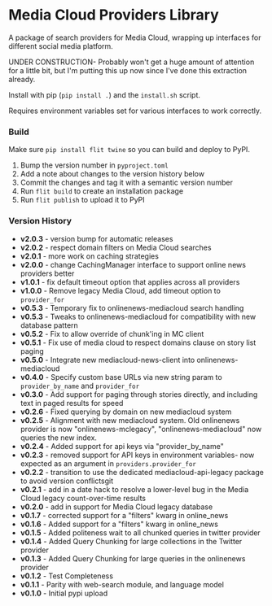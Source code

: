 Media Cloud Providers Library
=============================

A package of search providers for Media Cloud, wrapping up interfaces for different social media platform.

UNDER CONSTRUCTION- Probably won't get a huge amount of attention for a little bit, but I'm putting this 
up now since I've done this extraction already.

Install with pip (`pip install .`) and the `install.sh` script. 

Requires environment variables set for various interfaces to work correctly.


### Build

Make sure `pip install flit twine` so you can build and deploy to PyPI.

1. Bump the version number in `pyproject.toml`
2. Add a note about changes to the version history below
3. Commit the changes and tag it with a semantic version number
4. Run `flit build` to create an installation package
5. Run `flit publish` to upload it to PyPI

### Version History
* __v2.0.3__ - version bump for automatic releases
* __v2.0.2__ - respect domain filters on Media Cloud searches
* __v2.0.1__ - more work on caching strategies  
* __v2.0.0__ - change CachingManager interface to support online news providers better  
* __v1.0.1__ - fix default timeout option that applies across all providers 
* __v1.0.0__ - Remove legacy Media Cloud, add timeout option to `provider_for` 
* __v0.5.3__ - Temporary fix to onlinenews-mediacloud search handling 
* __v0.5.3__ - Tweaks to onlinenews-mediacloud for compatibility with new database pattern
* __v0.5.2__ - Fix to allow override of chunk'ing in MC client 
* __v0.5.1__ - Fix use of media cloud to respect domains clause on story list paging
* __v0.5.0__ - Integrate new mediacloud-news-client into onlinenews-mediacloud
* __v0.4.0__ - Specify custom base URLs via new string param to `provider_by_name` and `provider_for` 
* __v0.3.0__ - Add support for paging through stories directly, and including text in paged results for speed
* __v0.2.6__ - Fixed querying by domain on new mediacloud system
* __v0.2.5__ - Alignment with new mediacloud system. Old onlinenews provider is now "onlinenews-mclegacy", "onlinenews-mediacloud" now queries the new index.
* __v0.2.4__ - Added support for api keys via "provider_by_name"
* __v0.2.3__ - removed support for API keys in environment variables- now expected as an argument in `providers.provider_for`
* __v0.2.2__ - transition to use the dedicated mediacloud-api-legacy package to avoid version conflictsgit
* __v0.2.1__ - add in a date hack to resolve a lower-level bug in the Media Cloud legacy count-over-time results
* __v0.2.0__ - add in support for Media Cloud legacy database
* __v0.1.7__ - corrected support for a "filters" kwarg in online_news
* __v0.1.6__ - Added support for a "filters" kwarg in online_news
* __v0.1.5__ - Added politeness wait to all chunked queries in twitter provider
* __v0.1.4__ - Added Query Chunking for large collections in the Twitter provider
* __v0.1.3__ - Added Query Chunking for large queries in the onlinenews provider
* __v0.1.2__ - Test Completeness
* __v0.1.1__ - Parity with web-search module, and language model
* __v0.1.0__ - Initial pypi upload 
